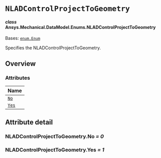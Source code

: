 # `NLADControlProjectToGeometry`

<a id="ansys.mechanical.stubs.v242.Ansys.Mechanical.DataModel.Enums.NLADControlProjectToGeometry"></a>

#### *class* Ansys.Mechanical.DataModel.Enums.NLADControlProjectToGeometry

Bases: [`enum.Enum`](https://docs.python.org/3/library/enum.html#enum.Enum)

Specifies the NLADControlProjectToGeometry.

<!-- !! processed by numpydoc !! -->

<a id="overview"></a>

## Overview

### Attributes

| Name |
| -------------------------------------------------------------------------------------------------------------------------------- |
| [`No`](#NLADControlProjectToGeometry.No) |
| [`Yes`](#NLADControlProjectToGeometry.Yes) |

<a id="attribute-detail"></a>

## Attribute detail

<a id="NLADControlProjectToGeometry.No"></a>

### NLADControlProjectToGeometry.No *= 0*

<a id="NLADControlProjectToGeometry.Yes"></a>

### NLADControlProjectToGeometry.Yes *= 1*


